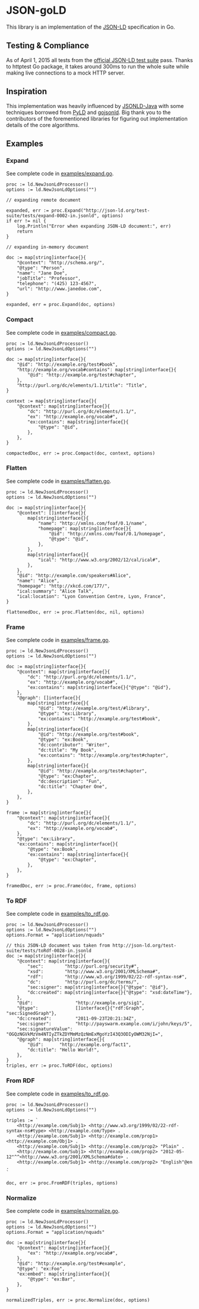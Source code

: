 # JSON-goLD

This library is an implementation of the [JSON-LD](http://json-ld.org/) specification in Go.

## Testing & Compliance ##

As of April 1, 2015 all tests from the [official JSON-LD test suite](https://github.com/json-ld/json-ld.org/tree/master/test-suite) pass. Thanks to httptest Go package, it takes around 300ms to run the whole suite while making live connections to a mock HTTP server.

## Inspiration ##

This implementation was heavily influenced by [JSONLD-Java](https://github.com/jsonld-java/jsonld-java) with some techniques borrowed from [PyLD](https://github.com/digitalbazaar/pyld) and [gojsonld](https://github.com/linkeddata/gojsonld). Big thank you to the contributors of the forementioned libraries for figuring out implementation details of the core algorithms.

## Examples ##

### Expand ###

See complete code in [examples/expand.go](https://github.com/kazarena/json-gold/examples/expand.go).

    proc := ld.NewJsonLdProcessor()
    options := ld.NewJsonLdOptions("")

    // expanding remote document

    expanded, err := proc.Expand("http://json-ld.org/test-suite/tests/expand-0002-in.jsonld", options)
    if err != nil {
        log.Println("Error when expanding JSON-LD document:", err)
        return
    }

    // expanding in-memory document

    doc := map[string]interface{}{
        "@context": "http://schema.org/",
        "@type": "Person",
        "name": "Jane Doe",
        "jobTitle": "Professor",
        "telephone": "(425) 123-4567",
        "url": "http://www.janedoe.com",
    }

    expanded, err = proc.Expand(doc, options)

### Compact ###

See complete code in [examples/compact.go](https://github.com/kazarena/json-gold/examples/compact.go).

	proc := ld.NewJsonLdProcessor()
	options := ld.NewJsonLdOptions("")

	doc := map[string]interface{}{
		"@id": "http://example.org/test#book",
		"http://example.org/vocab#contains": map[string]interface{}{
			"@id": "http://example.org/test#chapter",
		},
		"http://purl.org/dc/elements/1.1/title": "Title",
	}

	context := map[string]interface{}{
		"@context": map[string]interface{}{
			"dc": "http://purl.org/dc/elements/1.1/",
			"ex": "http://example.org/vocab#",
			"ex:contains": map[string]interface{}{
				"@type": "@id",
			},
		},
	}

	compactedDoc, err := proc.Compact(doc, context, options)

### Flatten ###

See complete code in [examples/flatten.go](https://github.com/kazarena/json-gold/examples/flatten.go).

	proc := ld.NewJsonLdProcessor()
	options := ld.NewJsonLdOptions("")

	doc := map[string]interface{}{
		"@context": []interface{}{
			map[string]interface{}{
				"name": "http://xmlns.com/foaf/0.1/name",
				"homepage": map[string]interface{}{
					"@id": "http://xmlns.com/foaf/0.1/homepage",
					"@type": "@id",
				},
			},
			map[string]interface{}{
				"ical": "http://www.w3.org/2002/12/cal/ical#",
			},
		},
		"@id": "http://example.com/speakers#Alice",
		"name": "Alice",
		"homepage": "http://xkcd.com/177/",
		"ical:summary": "Alice Talk",
		"ical:location": "Lyon Convention Centre, Lyon, France",
	}

	flattenedDoc, err := proc.Flatten(doc, nil, options)

### Frame ###

See complete code in [examples/frame.go](https://github.com/kazarena/json-gold/examples/frame.go).

	proc := ld.NewJsonLdProcessor()
	options := ld.NewJsonLdOptions("")

	doc := map[string]interface{}{
		"@context": map[string]interface{}{
			"dc": "http://purl.org/dc/elements/1.1/",
			"ex": "http://example.org/vocab#",
			"ex:contains": map[string]interface{}{"@type": "@id"},
		},
		"@graph": []interface{}{
			map[string]interface{}{
				"@id": "http://example.org/test/#library",
				"@type": "ex:Library",
				"ex:contains": "http://example.org/test#book",
			},
			map[string]interface{}{
				"@id": "http://example.org/test#book",
				"@type": "ex:Book",
				"dc:contributor": "Writer",
				"dc:title": "My Book",
				"ex:contains": "http://example.org/test#chapter",
			},
			map[string]interface{}{
				"@id": "http://example.org/test#chapter",
				"@type": "ex:Chapter",
				"dc:description": "Fun",
				"dc:title": "Chapter One",
			},
		},
	}

	frame := map[string]interface{}{
		"@context": map[string]interface{}{
			"dc": "http://purl.org/dc/elements/1.1/",
			"ex": "http://example.org/vocab#",
		},
		"@type": "ex:Library",
		"ex:contains": map[string]interface{}{
			"@type": "ex:Book",
			"ex:contains": map[string]interface{}{
				"@type": "ex:Chapter",
			},
		},
	}

	framedDoc, err := proc.Frame(doc, frame, options)

### To RDF ###

See complete code in [examples/to_rdf.go](https://github.com/kazarena/json-gold/examples/to_rdf.go).

	proc := ld.NewJsonLdProcessor()
	options := ld.NewJsonLdOptions("")
	options.Format = "application/nquads"

	// this JSON-LD document was taken from http://json-ld.org/test-suite/tests/toRdf-0028-in.jsonld
	doc := map[string]interface{}{
		"@context": map[string]interface{}{
			"sec":        "http://purl.org/security#",
			"xsd":        "http://www.w3.org/2001/XMLSchema#",
			"rdf":        "http://www.w3.org/1999/02/22-rdf-syntax-ns#",
			"dc":         "http://purl.org/dc/terms/",
			"sec:signer": map[string]interface{}{"@type": "@id"},
			"dc:created": map[string]interface{}{"@type": "xsd:dateTime"},
		},
		"@id":                "http://example.org/sig1",
		"@type":              []interface{}{"rdf:Graph", "sec:SignedGraph"},
		"dc:created":         "2011-09-23T20:21:34Z",
		"sec:signer":         "http://payswarm.example.com/i/john/keys/5",
		"sec:signatureValue": "OGQzNGVkMzVm4NTIyZTkZDYMmMzQzNmExMgoYzI43Q3ODIyOWM32NjI=",
		"@graph": map[string]interface{}{
			"@id":      "http://example.org/fact1",
			"dc:title": "Hello World!",
		},
	}
	triples, err := proc.ToRDF(doc, options)

### From RDF ###

See complete code in [examples/to_rdf.go](https://github.com/kazarena/json-gold/examples/from_rdf.go).

	proc := ld.NewJsonLdProcessor()
	options := ld.NewJsonLdOptions("")

	triples := `
		<http://example.com/Subj1> <http://www.w3.org/1999/02/22-rdf-syntax-ns#type> <http://example.com/Type> .
		<http://example.com/Subj1> <http://example.com/prop1> <http://example.com/Obj1> .
		<http://example.com/Subj1> <http://example.com/prop2> "Plain" .
		<http://example.com/Subj1> <http://example.com/prop2> "2012-05-12"^^<http://www.w3.org/2001/XMLSchema#date> .
		<http://example.com/Subj1> <http://example.com/prop2> "English"@en .
	`

	doc, err := proc.FromRDF(triples, options)

### Normalize ###

See complete code in [examples/normalize.go](https://github.com/kazarena/json-gold/examples/normalize.go).

	proc := ld.NewJsonLdProcessor()
	options := ld.NewJsonLdOptions("")
	options.Format = "application/nquads"

	doc := map[string]interface{}{
		"@context": map[string]interface{}{
			"ex": "http://example.org/vocab#",
		},
		"@id": "http://example.org/test#example",
		"@type": "ex:Foo",
		"ex:embed": map[string]interface{}{
			"@type": "ex:Bar",
		},
	}

	normalizedTriples, err := proc.Normalize(doc, options)
